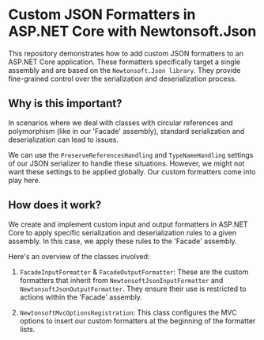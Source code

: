 # Custom JSON Formatters in ASP.NET Core with Newtonsoft.Json

This repository demonstrates how to add custom JSON formatters to an 
ASP.NET Core application. These formatters specifically target a single 
assembly and are based on the `Newtonsoft.Json library`. They provide 
fine-grained control over the serialization and deserialization process.

## Why is this important?

In scenarios where we deal with classes with circular references and 
polymorphism (like in our 'Facade' assembly), standard serialization and 
deserialization can lead to issues.

We can use the `PreserveReferencesHandling` and `TypeNameHandling` settings 
of our JSON serializer to handle these situations. However, we might not want 
these settings to be applied globally. Our custom formatters come into play here.

## How does it work?

We create and implement custom input and output formatters in ASP.NET Core 
to apply specific serialization and deserialization rules to a given assembly. 
In this case, we apply these rules to the 'Facade' assembly.

Here's an overview of the classes involved:

1. `FacadeInputFormatter` & `FacadeOutputFormatter`: These are the custom 
   formatters that inherit from `NewtonsoftJsonInputFormatter` and 
   `NewtonsoftJsonOutputFormatter`. They ensure their use is restricted to 
   actions within the 'Facade' assembly.

2. `NewtonsoftMvcOptionsRegistration`: This class configures the MVC options 
   to insert our custom formatters at the beginning of the formatter lists.
